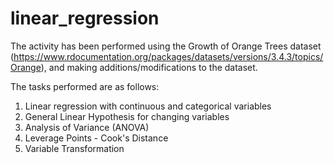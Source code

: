 # linear_regression

The activity has been performed using the Growth of Orange Trees dataset (https://www.rdocumentation.org/packages/datasets/versions/3.4.3/topics/Orange), and making additions/modifications to the dataset. 

The tasks performed are as follows:
1. Linear regression with continuous and categorical variables
2. General Linear Hypothesis for changing variables
3. Analysis of Variance (ANOVA)
4. Leverage Points - Cook's Distance
5. Variable Transformation
